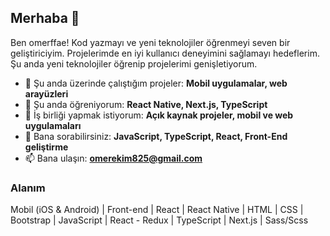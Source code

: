 ## Merhaba 👋
Ben omerffae! Kod yazmayı ve yeni teknolojiler öğrenmeyi seven bir geliştiriciyim. Projelerimde en iyi kullanıcı deneyimini sağlamayı hedeflerim. Şu anda yeni teknolojiler öğrenip projelerimi genişletiyorum.

- 🔭 Şu anda üzerinde çalıştığım projeler: **Mobil uygulamalar, web arayüzleri**
- 🌱 Şu anda öğreniyorum: **React Native, Next.js, TypeScript**
- 👯 İş birliği yapmak istiyorum: **Açık kaynak projeler, mobil ve web uygulamaları**
- 💬 Bana sorabilirsiniz: **JavaScript, TypeScript, React, Front-End geliştirme**
- 📫 Bana ulaşın: **omerekim825@gmail.com**

### Alanım
Mobil (iOS & Android) | Front-end | React | React Native | HTML | CSS | Bootstrap | JavaScript | React - Redux | TypeScript | Next.js | Sass/Scss

